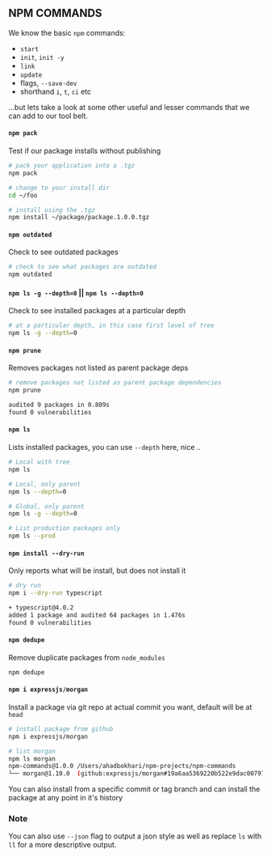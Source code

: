 ## NPM COMMANDS

We know the basic `npm` commands:
 
* `start`
* `init`, `init -y`
* `link`
* `update`
* flags, `--save-dev`
* shorthand `i`, `t`, `ci` etc

...but lets take a look at some other useful and lesser commands that we can add to our tool belt.

#### `npm pack`

Test if our package installs without publishing

```bash
# pack your application into a .tgz
npm pack

# change to your install dir
cd ~/foo

# install using the .tgz
npm install ~/package/package.1.0.0.tgz
```

#### `npm outdated`

Check to see outdated packages

```bash
# check to see what packages are outdated
npm outdated
```

#### `npm ls -g --depth=0` || `npm ls --depth=0`

Check to see installed packages at a particular depth

```bash
# at a particular depth, in this case first level of tree
npm ls -g --depth=0
```

#### `npm prune`

Removes packages not listed as parent package deps

```bash
# remove packages not listed as parent package dependencies
npm prune

audited 9 packages in 0.809s
found 0 vulnerabilities
```

#### `npm ls`

Lists installed packages, you can use `--depth` here, nice ..

```bash
# Local with tree
npm ls

# Local, only parent
npm ls --depth=0

# Global, only parent
npm ls -g --depth=0

# List production packages only
npm ls --prod
```

#### `npm install --dry-run` 

Only reports what will be install, but does not install it

```bash
# dry run
npm i --dry-run typescript

+ typescript@4.0.2
added 1 package and audited 64 packages in 1.476s
found 0 vulnerabilities

```

#### `npm dedupe`

Remove duplicate packages from `node_modules`

```bash
npm dedupe
```

#### `npm i expressjs/morgan`

Install a package via git repo at actual commit you want, default will be at `head`

```bash
# install package from github
npm i expressjs/morgan

# list morgan
npm ls morgan
npm-commands@1.0.0 /Users/ahadbokhari/npm-projects/npm-commands
└── morgan@1.10.0  (github:expressjs/morgan#19a6aa5369220b522e9dac007975ee66b1c38283)
```

You can also install from a specific commit or tag branch and can install the package at any point in it's history

### Note

You can also use `--json` flag to output a json style as well as replace `ls` with `ll` for a more descriptive output.

